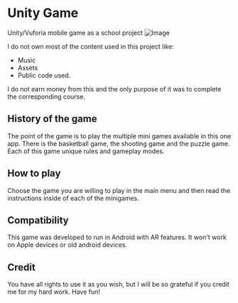 # Unity Game
Unity/Vuforia mobile game as a school project
![Image](https://hprobertos.github.io/images/pic2.jpg)

I do not own most of the content used in this project like: 
* Music 
* Assets
* Public code used. 

I do not earn money from this and the only purpose of it was to complete the corresponding course.

## History of the game
The point of the game is to play the multiple mini games available in this one app. There is the basketball game, the shooting game and the puzzle game. Each of this game unique rules and gameplay modes. 

## How to play
Choose the game you are willing to play in the main menu and then read the instructions inside of each of the minigames.

## Compatibility 
This game was developed to run in Android with AR features. It won't work on Apple devices or old android devices. 

## Credit
You have all rights to use it as you wish, but I will be so grateful if you credit me for my hard work. Have fun!
